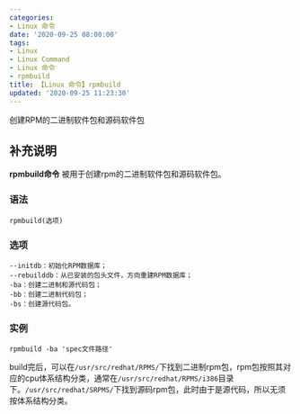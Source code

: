 ```yaml
---
categories:
- Linux 命令
date: '2020-09-25 08:00:00'
tags:
- Linux
- Linux Command
- Linux 命令
- rpmbuild
title: 【Linux 命令】rpmbuild
updated: '2020-09-25 11:23:30'
---
```


创建RPM的二进制软件包和源码软件包

## 补充说明

**rpmbuild命令** 被用于创建rpm的二进制软件包和源码软件包。

###  语法

```shell
rpmbuild(选项)
```

###  选项

```shell
--initdb：初始化RPM数据库；
--rebuilddb：从已安装的包头文件，方向重建RPM数据库；
-ba：创建二进制和源代码包；
-bb：创建二进制代码包；
-bs：创建源代码包。
```

###  实例

```shell
rpmbuild -ba 'spec文件路径'
```

build完后，可以在`/usr/src/redhat/RPMS/`下找到二进制rpm包，rpm包按照其对应的cpu体系结构分类，通常在`/usr/src/redhat/RPMS/i386`目录下。`/usr/src/redhat/SRPMS/`下找到源码rpm包，此时由于是源代码，所以无须按体系结构分类。


<!-- Linux命令行搜索引擎：https://jaywcjlove.github.io/linux-command/ -->